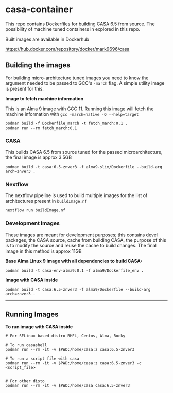 # casa-container

This repo contains Dockerfiles for building CASA 6.5 from source. The possibility of machine tuned containers in explored in this repo.

Built images are available in Dockerhub

https://hub.docker.com/repository/docker/mark9696/casa

## Building the images

For building micro-architecture tuned images you need to know the argument needed to be passed to GCC's `-march` flag. A simple utility image is present for this.

**Image to fetch machine information**

This is an Alma 9 image with GCC 11. Running this image will fetch the machine information with `gcc -march=native -Q --help=target`

```
podman build -f Dockerfile_march -t fetch_march:0.1 .
podman run --rm fetch_march:0.1
```

### CASA

This builds CASA 6.5 from source tuned for the passed microarchitecture, the final image is approx 3.5GB

```
podman build -t casa:6.5-znver3 -f alma9-slim/Dockerfile --build-arg arch=znver3 .
```

### Nextflow

The nextflow pipeline is used to build multiple images for the list of architectures present in `buildImage.nf`

```
nextflow run buildImage.nf
```

### Development Images

These images are meant for development purposes; this contains devel packages, the CASA source, cache from building CASA, the purpose of this is to modify the source and reuse the cache to build changes. The final image in this method is approx 11GB

**Base Alma Linux 9 image with all dependencies to build CASA:**

```podman build -t casa-env-alma9:0.1 -f alma9/Dockerfile_env .```

**Image with CASA inside**

```podman build -t casa:6.5-znver3 -f alma9/Dockerfile --build-arg arch=znver3 .```

----------------------------------------------------------------------------------------------

## Running Images

**To run image with CASA inside**

```
# For SELinux based distro RHEL, Centos, Alma, Rocky

# To run casashell
podman run --rm -it -v $PWD:/home/casa:z casa:6.5-znver3

# To run a script file with casa
podman run --rm -it -v $PWD:/home/casa:z casa:6.5-znver3 -c <script_file>


# For other disto
podman run --rm -it -v $PWD:/home/casa casa:6.5-znver3
```

<!--
**To run CAPTURE**

```
podman run --rm -it -v $PWD:/home/casa/CAPTURE-CASA6/data:z capture:2.0.0-skylake
```
-->

